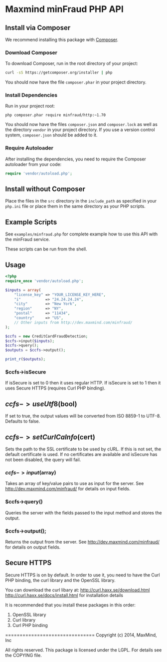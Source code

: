 # Maxmind minFraud PHP API #

## Install via Composer ##

We recommend installing this package with [Composer](http://getcomposer.org/).

### Download Composer ###

To download Composer, run in the root directory of your project:

```bash
curl -sS https://getcomposer.org/installer | php
```

You should now have the file `composer.phar` in your project directory.

### Install Dependencies ###

Run in your project root:

```
php composer.phar require minfraud/http:~1.70
```

You should now have the files `composer.json` and `composer.lock` as well as
the directory `vendor` in your project directory. If you use a version control
system, `composer.json` should be added to it.

### Require Autoloader ###

After installing the dependencies, you need to require the Composer autoloader
from your code:

```php
require 'vendor/autoload.php';
```

## Install without Composer ##

Place the files in the `src` directory in the `include_path` as specified in
your `php.ini` file or place them in the same directory as your PHP scripts.

## Example Scripts ##

See `examples/minfraud.php` for complete example how to use this API with the
minFraud service.

These scripts can be run from the shell.

## Usage ##

```php
<?php
require_once 'vendor/autoload.php';

$inputs = array(
    "license_key" => "YOUR_LICENSE_KEY_HERE",
    "i"           => "24.24.24.24",
    "city"        => "New York",
    "region"      => "NY",
    "postal"      => "11434",
    "country"     => "US",
    // Other inputs from http://dev.maxmind.com/minfraud/
);

$ccfs = new CreditCardFraudDetection;
$ccfs->input($inputs);
$ccfs->query();
$outputs = $ccfs->output();

print_r($outputs);
```

### $ccfs->isSecure ###

If isSecure is set to 0 then it uses regular HTTP. If isSecure is set to 1
then it uses Secure HTTPS (requires Curl PHP binding).

## $ccfs->useUtf8($bool)

If set to true, the output values will be converted from ISO 8859-1 to UTF-8.
Defaults to false.

## $ccfs->setCurlCaInfo($cert)

Sets the path to the SSL certificate to be used by cURL. If this is not set,
the default certificate is used. If no certificates are available and isSecure
has not been disabled, the query will fail.

### $ccfs->input($array) ###

Takes an array of key/value pairs to use as input for the server. See
http://dev.maxmind.com/minfraud/ for details on input fields.

### $ccfs->query() ###

Queries the server with the fields passed to the input method
and stores the output.

### $ccfs->output();

Returns the output from the server. See http://dev.maxmind.com/minfraud/
for details on output fields.

## Secure HTTPS ##

Secure HTTPS is on by default. In order to use it, you need to have
the Curl PHP binding, the curl library and the OpenSSL library.

You can download the curl libary at:
http://curl.haxx.se/download.html
http://curl.haxx.se/docs/install.html for installation details

It is recommended that you install these packages in this order:

1. OpenSSL library
2. Curl library
3. Curl PHP binding

===============================
Copyright (c) 2014, MaxMind, Inc

All rights reserved.  This package is licensed under the LGPL.  For details
see the COPYING file.
